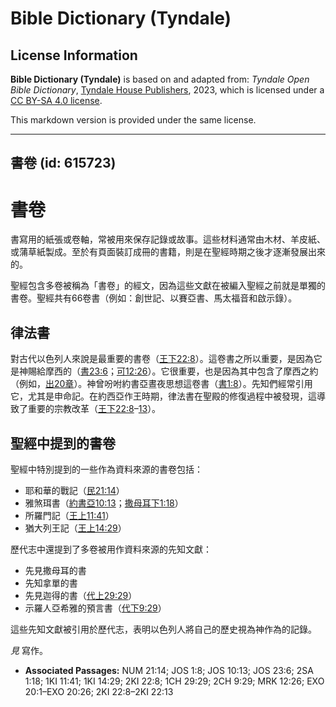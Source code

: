 # Bible Dictionary (Tyndale)

## License Information

**Bible Dictionary (Tyndale)** is based on and adapted from: _Tyndale Open Bible Dictionary_, [Tyndale House Publishers](https://tyndaleopenresources.com/), 2023, which is licensed under a [CC BY-SA 4.0 license](https://creativecommons.org/licenses/by-sa/4.0/legalcode.en).

This markdown version is provided under the same license.



--------------------------------

## 書卷 (id: 615723)

書卷
==

書寫用的紙張或卷軸，常被用來保存記錄或故事。這些材料通常由木材、羊皮紙、或蒲草紙製成。至於有頁面裝訂成冊的書籍，則是在聖經時期之後才逐漸發展出來的。

聖經包含多卷被稱為「書卷」的經文，因為這些文獻在被編入聖經之前就是單獨的書卷。聖經共有66卷書（例如：創世記、以賽亞書、馬太福音和啟示錄）。

律法書
---

對古代以色列人來說是最重要的書卷（[王下22:8](https://ref.ly/2Kgs22:8)）。這卷書之所以重要，是因為它是神賜給摩西的（[書23:6](https://ref.ly/Josh23:6)；[可12:26](https://ref.ly/Mark12:26)）。它很重要，也是因為其中包含了摩西之約（例如，[出20章](https://ref.ly/Exod20:1-Exod20:26)）。神曾吩咐約書亞晝夜思想這卷書（[書1:8](https://ref.ly/Josh1:8)）。先知們經常引用它，尤其是申命記。在約西亞作王時期，律法書在聖殿的修復過程中被發現，這導致了重要的宗教改革（[王下22:8](https://ref.ly/2Kgs22:8-2Kgs22:13)–[13](https://ref.ly/2Kgs22:8-2Kgs22:13)）。

聖經中提到的書卷
--------

聖經中特別提到的一些作為資料來源的書卷包括：

* 耶和華的戰記（[民21:14](https://ref.ly/Num21:14)）
* 雅煞珥書（[約書亞10:13](https://ref.ly/Josh10:13)；[撒母耳下1:18](https://ref.ly/2Sam1:18)）
* 所羅門記（[王上11:41](https://ref.ly/1Kgs11:41)）
* 猶大列王記（[王上14:29](https://ref.ly/1Kgs14:29)）

歷代志中還提到了多卷被用作資料來源的先知文獻：

* 先見撒母耳的書
* 先知拿單的書
* 先見迦得的書（[代上29:29](https://ref.ly/1Chr29:29)）
* 示羅人亞希雅的預言書（[代下9:29](https://ref.ly/2Chr9:29)）

這些先知文獻被引用於歷代志，表明以色列人將自己的歷史視為神作為的記錄。

*見* 寫作。

* **Associated Passages:** NUM 21:14; JOS 1:8; JOS 10:13; JOS 23:6; 2SA 1:18; 1KI 11:41; 1KI 14:29; 2KI 22:8; 1CH 29:29; 2CH 9:29; MRK 12:26; EXO 20:1–EXO 20:26; 2KI 22:8–2KI 22:13

